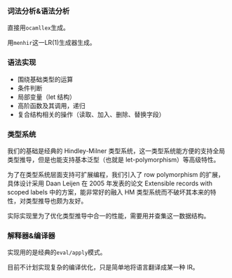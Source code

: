 ### 词法分析&语法分析

直接用`ocamllex`生成。

用`menhir`这一$\mathrm{LR}(1)$生成器生成。

### 语法实现

- 围绕基础类型的运算
- 条件判断
- 局部变量（let 结构）
- 高阶函数及其调用，递归
- 复合结构相关的操作（读取、加入、删除、替换字段）

### 类型系统

我们的基础是经典的 Hindley-Milner 类型系统，这一类型系统能方便的支持全局类型推导，但是也能支持基本泛型（也就是 let-polymorphism）等高级特性。

为了在类型系统层面支持可扩展编程，我们引入了 row polymorphism 的扩展，具体设计采用 Daan Leijen 在 2005 年发表的论文 Extensible records with scoped labels 中的方案，能非常好的融入 HM 类型系统而不破坏其本来的特性，对类型推导也颇为友好。

实际实现里为了优化类型推导中合一的性能，需要用并查集这一数据结构。

### 解释器&编译器

实现用的是经典的`eval/apply`模式。

目前不计划实现复杂的编译优化，只是简单地将语言翻译成某一种 IR。